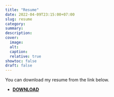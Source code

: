 ```yaml
---
title: "Resume"
date: 2022-04-09T23:15:00+07:00
slug: resume
category:
summary:
description:
cover:
  image:
  alt:
  caption:
  relative: true
showtoc: false
draft: false
---
```


You can download my resume from the link below.

- [**DOWNLOAD**](/resumes/rami_essamedeen.pdf)